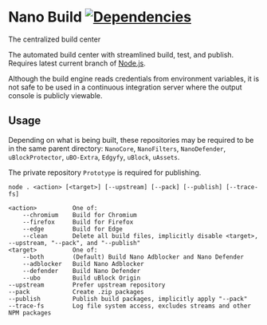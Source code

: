 # Nano Build [![Dependencies](https://david-dm.org/NanoAdblocker/NanoBuild.svg)](https://david-dm.org/NanoAdblocker/NanoBuild)

The centralized build center

The automated build center with streamlined build, test, and publish.
Requires latest current branch of [Node.js](https://nodejs.org/en/).

Although the build engine reads credentials from environment variables, it is
not safe to be used in a continuous integration server where the output console
is publicly viewable.

## Usage

Depending on what is being built, these repositories may be required to be in
the same parent directory: `NanoCore`, `NanoFilters`, `NanoDefender`,
`uBlockProtector`, `uBO-Extra`, `Edgyfy`, `uBlock`, `uAssets`.

The private repository `Prototype` is required for publishing.

```
node . <action> [<target>] [--upstream] [--pack] [--publish] [--trace-fs]

<action>          One of:
    --chromium    Build for Chromium
    --firefox     Build for Firefox
    --edge        Build for Edge
    --clean       Delete all build files, implicitly disable <target>, --upstream, "--pack", and "--publish"
<target>          One of:
    --both        (Default) Build Nano Adblocker and Nano Defender
    --adblocker   Build Nano Adblocker
    --defender    Build Nano Defender
    --ubo         Build uBlock Origin
--upstream        Prefer upstream repository
--pack            Create .zip packages
--publish         Publish build packages, implicitly apply "--pack"
--trace-fs        Log file system access, excludes streams and other NPM packages
```
